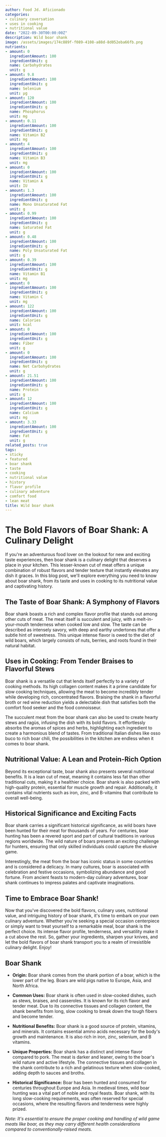 ```yaml
---
author: Food Jd. Aficionado
categories:
- culinary coversation
- uses in cooking
- nutritional value
date: "2022-09-30T00:00:00Z"
description: Wild boar shank
image: /assets/images/174c889f-f089-4108-a88d-8d052eba66fb.png
nutrients:
- amount: 0
  ingredientAmount: 100
  ingredientUnit: g
  name: Carbohydrates
  unit: g
- amount: 9.8
  ingredientAmount: 100
  ingredientUnit: g
  name: Selenium
  unit: µg
- amount: 120
  ingredientAmount: 100
  ingredientUnit: g
  name: Phosphorus
  unit: mg
- amount: 0.11
  ingredientAmount: 100
  ingredientUnit: g
  name: Vitamin B2
  unit: mg
- amount: 4
  ingredientAmount: 100
  ingredientUnit: g
  name: Vitamin B3
  unit: mg
- amount: 0
  ingredientAmount: 100
  ingredientUnit: g
  name: Vitamin A
  unit: IU
- amount: 1.3
  ingredientAmount: 100
  ingredientUnit: g
  name: Mono Unsaturated Fat
  unit: g
- amount: 0.99
  ingredientAmount: 100
  ingredientUnit: g
  name: Saturated Fat
  unit: g
- amount: 0.48
  ingredientAmount: 100
  ingredientUnit: g
  name: Poly Unsaturated Fat
  unit: g
- amount: 0.39
  ingredientAmount: 100
  ingredientUnit: g
  name: Vitamin B1
  unit: mg
- amount: 0
  ingredientAmount: 100
  ingredientUnit: g
  name: Vitamin C
  unit: mg
- amount: 122
  ingredientAmount: 100
  ingredientUnit: g
  name: Calories
  unit: kcal
- amount: 0
  ingredientAmount: 100
  ingredientUnit: g
  name: Fiber
  unit: g
- amount: 0
  ingredientAmount: 100
  ingredientUnit: g
  name: Net Carbohydrates
  unit: g
- amount: 21.51
  ingredientAmount: 100
  ingredientUnit: g
  name: Protein
  unit: g
- amount: 12
  ingredientAmount: 100
  ingredientUnit: g
  name: Calcium
  unit: mg
- amount: 3.33
  ingredientAmount: 100
  ingredientUnit: g
  name: Fat
  unit: g
related_posts: true
tags:
- sticky
- featured
- boar shank
- taste
- cooking
- nutritional value
- history
- flavor profile
- culinary adventure
- comfort food
- lean meat
title: Wild boar shank
---
```

# The Bold Flavors of Boar Shank: A Culinary Delight

If you're an adventurous food lover on the lookout for new and exciting taste experiences, then boar shank is a culinary delight that deserves a place in your kitchen. This lesser-known cut of meat offers a unique combination of robust flavors and tender texture that instantly elevates any dish it graces. In this blog post, we'll explore everything you need to know about boar shank, from its taste and uses in cooking to its nutritional value and captivating history.

## The Taste of Boar Shank: A Symphony of Flavors

Boar shank boasts a rich and complex flavor profile that stands out among other cuts of meat. The meat itself is succulent and juicy, with a melt-in-your-mouth tenderness when cooked low and slow. The taste can be described as intensely savory, with deep and earthy undertones that offer a subtle hint of sweetness. This unique intense flavor is owed to the diet of wild boars, which largely consists of nuts, berries, and roots found in their natural habitat.

## Uses in Cooking: From Tender Braises to Flavorful Stews

Boar shank is a versatile cut that lends itself perfectly to a variety of cooking methods. Its high collagen content makes it a prime candidate for slow cooking techniques, allowing the meat to become incredibly tender while developing rich, concentrated flavors. Braising the shank in a flavorful broth or red wine reduction yields a delectable dish that satisfies both the comfort food seeker and the food connoisseur.

The succulent meat from the boar shank can also be used to create hearty stews and ragùs, infusing the dish with its bold flavors. It effortlessly absorbs the aromas of spices and herbs, highlighting each ingredient to create a harmonious blend of tastes. From traditional Italian dishes like osso buco to rich boar chili, the possibilities in the kitchen are endless when it comes to boar shank.

## Nutritional Value: A Lean and Protein-Rich Option

Beyond its exceptional taste, boar shank also presents several nutritional benefits. It is a lean cut of meat, meaning it contains less fat than other traditional cuts, making it a healthier choice. Boar shank is also packed with high-quality protein, essential for muscle growth and repair. Additionally, it contains vital nutrients such as iron, zinc, and B-vitamins that contribute to overall well-being.

## Historical Significance and Exciting Facts

Boar shank carries a significant historical significance, as wild boars have been hunted for their meat for thousands of years. For centuries, boar hunting has been a revered sport and part of cultural traditions in various regions worldwide. The wild nature of boars presents an exciting challenge for hunters, ensuring that only skilled individuals could capture the elusive game.

Interestingly, the meat from the boar has iconic status in some countries and is considered a delicacy. In many cultures, boar is associated with celebration and festive occasions, symbolizing abundance and good fortune. From ancient feasts to modern-day culinary adventures, boar shank continues to impress palates and captivate imaginations.

## Time to Embrace Boar Shank!

Now that you've discovered the bold flavors, culinary uses, nutritional value, and intriguing history of boar shank, it's time to embark on your own culinary adventure. Whether you're seeking a special occasion centerpiece or simply want to treat yourself to a remarkable meal, boar shank is the perfect choice. Its intense flavor profile, tenderness, and versatility make it a cut above the rest. So, gather your ingredients, sharpen your knives, and let the bold flavors of boar shank transport you to a realm of irresistible culinary delight. Enjoy!

## Boar Shank

- **Origin:** Boar shank comes from the shank portion of a boar, which is the lower part of the leg. Boars are wild pigs native to Europe, Asia, and North Africa.

- **Common Uses:** Boar shank is often used in slow-cooked dishes, such as stews, braises, and casseroles. It is known for its rich flavor and tender meat. Due to its connective tissues and collagen content, the shank benefits from long, slow cooking to break down the tough fibers and become tender.

- **Nutritional Benefits:** Boar shank is a good source of protein, vitamins, and minerals. It contains essential amino acids necessary for the body's growth and maintenance. It is also rich in iron, zinc, selenium, and B vitamins.

- **Unique Properties:** Boar shank has a distinct and intense flavor compared to pork. The meat is darker and leaner, owing to the boar's wild nature and active lifestyle. The connective tissues and collagen in the shank contribute to a rich and gelatinous texture when slow-cooked, adding depth to sauces and broths.

- **Historical Significance:** Boar has been hunted and consumed for centuries throughout Europe and Asia. In medieval times, wild boar hunting was a vital part of noble and royal feasts. Boar shank, with its long slow-cooking requirements, was often reserved for special occasions, where the resulting flavors and tenderness were highly prized.

*Note: It's essential to ensure the proper cooking and handling of wild game meats like boar, as they may carry different health considerations compared to conventionally-raised meats.*
